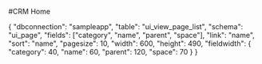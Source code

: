 #CRM Home

<div id="pagetree" class="macro macro_pagetree"></div>

<div class="macro macro_sqlgrid">
    {
        "dbconnection": "sampleapp",
        "table": "ui_view_page_list",
        "schema": "ui_page",
        "fields": ["category", "name", "parent", "space"],
        "link": "name",
        "sort": "name",
        "pagesize": 10,
        "width": 600,
        "height": 490,
        "fieldwidth": {
            "category": 40,
            "name": 60,
            "parent": 120,
            "space": 70
        }
    }
</div>

